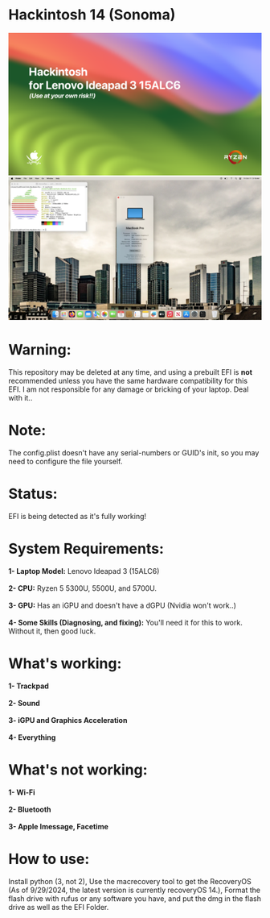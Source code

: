 # Hackintosh 14 (Sonoma)
![Banner](picture.png)
<br>
![Screenshot](screenshot.png)

# Warning:
This repository may be deleted at any time, and using a prebuilt EFI is **not** recommended unless you have the same hardware compatibility for this EFI. I am not responsible for any damage or bricking of your laptop. Deal with it..

# Note:
The config.plist doesn't have any serial-numbers or GUID's init, so you may need to configure the file yourself.

# Status:
EFI is being detected as it's fully working!

# System Requirements:
**1- Laptop Model:** Lenovo Ideapad 3 (15ALC6)
<br>
<br>
**2- CPU:** Ryzen 5 5300U, 5500U, and 5700U.
<br>
<br>
**3- GPU:** Has an iGPU and doesn't have a dGPU (Nvidia won't work..)
<br>
<br>
**4- Some Skills (Diagnosing, and fixing):** You'll need it for this to work. Without it, then good luck. 

# What's working:
**1- Trackpad**
<br>
<br>
**2- Sound**
<br>
<br>
**3- iGPU and Graphics Acceleration**
<br>
<br>
**4- Everything**

# What's not working:
**1- Wi-Fi**
<br>
<br>
**2- Bluetooth**
<br>
<br>
**3- Apple Imessage, Facetime**

# How to use:
Install python (3, not 2), Use the macrecovery tool to get the RecoveryOS (As of 9/29/2024, the latest version is currently recoveryOS 14.),
Format the flash drive with rufus or any software you have, and put the dmg in the flash drive as well as the EFI Folder.
